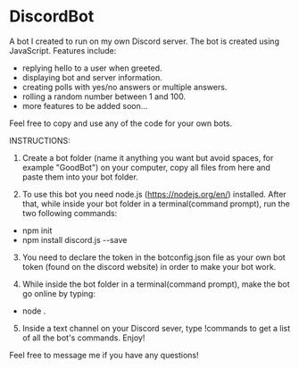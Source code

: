 # DiscordBot

A bot I created to run on my own Discord server. The bot is created using JavaScript.
Features include:
- replying hello to a user when greeted.
- displaying bot and server information.
- creating polls with yes/no answers or multiple answers.
- rolling a random number between 1 and 100.
- more features to be added soon...

Feel free to copy and use any of the code for your own bots.

INSTRUCTIONS:

1. Create a bot folder (name it anything you want but avoid spaces, for example "GoodBot") on your computer, copy all files from here and paste them into your bot folder. 

2. To use this bot you need node.js (https://nodejs.org/en/) installed. After that, while inside your bot folder in a terminal(command prompt), run the two following commands:
- npm init
- npm install discord.js --save

3. You need to declare the token in the botconfig.json file as your own bot token (found on the discord website) in order to make your bot work.

4. While inside the bot folder in a terminal(command prompt), make the bot go online by typing:
- node .

5. Inside a text channel on your Discord sever, type !commands to get a list of all the bot's commands. Enjoy!

Feel free to message me if you have any questions!
